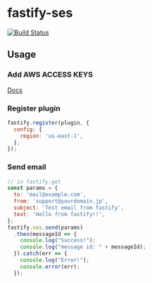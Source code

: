 # fastify-ses
[![Build Status](https://travis-ci.org/g0tt/fastify-ses.svg?branch=master)](https://travis-ci.org/g0tt/fastify-ses)
## Usage
### Add AWS ACCESS KEYS
[Docs](https://docs.aws.amazon.com/sdk-for-javascript/v2/developer-guide/loading-node-credentials-shared.html)

### Register plugin
```javascript
fastify.register(plugin, {
  config: {
    region: 'us-east-1',
  },
});
```

### Send email
```javascript
// in fastify.get
const params = {
  to: 'mail@example.com',
  from: 'support@yourdomain.jp',
  subject: 'Test email from fastify',
  text: 'Hello from fastify!!',
};
fastify.ses.send(params)
  .then(messageId => {
    console.log("Success!");
    console.log("message id: " + messageId);
  }).catch(err => {
    console.log("Error!");
    console.error(err);
  });
```
